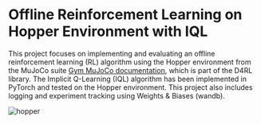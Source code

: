 # Offline Reinforcement Learning on Hopper Environment with IQL

This project focuses on implementing and evaluating an offline reinforcement learning (RL) algorithm using the Hopper environment from the MuJoCo suite [Gym MuJoCo documentation](https://www.gymlibrary.dev/environments/mujoco/hopper/),
which is part of the D4RL library. The Implicit Q-Learning (IQL) algorithm has been implemented in PyTorch and tested on the Hopper environment. 
This project also includes logging and experiment tracking using Weights & Biases (wandb).

![hopper](https://github.com/user-attachments/assets/03a47f98-74f3-4dfa-a4a1-b7bd5df73fa4)
